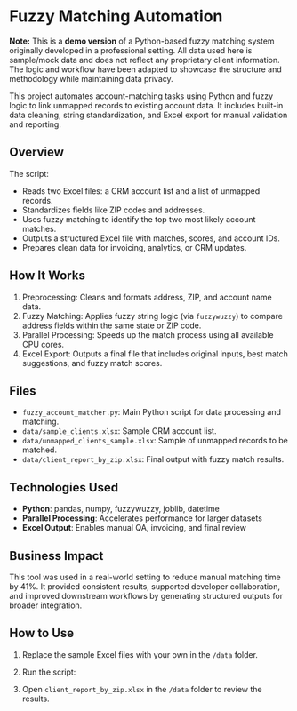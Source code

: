 # Fuzzy Matching Automation

**Note:** This is a **demo version** of a Python-based fuzzy matching system originally developed in a professional setting. All data used here is sample/mock data and does not reflect any proprietary client information. The logic and workflow have been adapted to showcase the structure and methodology while maintaining data privacy.

This project automates account-matching tasks using Python and fuzzy logic to link unmapped records to existing account data. It includes built-in data cleaning, string standardization, and Excel export for manual validation and reporting.

## Overview

The script:
- Reads two Excel files: a CRM account list and a list of unmapped records.
- Standardizes fields like ZIP codes and addresses.
- Uses fuzzy matching to identify the top two most likely account matches.
- Outputs a structured Excel file with matches, scores, and account IDs.
- Prepares clean data for invoicing, analytics, or CRM updates.

## How It Works

1. Preprocessing: Cleans and formats address, ZIP, and account name data.
2. Fuzzy Matching: Applies fuzzy string logic (via `fuzzywuzzy`) to compare address fields within the same state or ZIP code.
3. Parallel Processing: Speeds up the match process using all available CPU cores.
4. Excel Export: Outputs a final file that includes original inputs, best match suggestions, and fuzzy match scores.

## Files

- `fuzzy_account_matcher.py`: Main Python script for data processing and matching.
- `data/sample_clients.xlsx`: Sample CRM account list.
- `data/unmapped_clients_sample.xlsx`: Sample of unmapped records to be matched.
- `data/client_report_by_zip.xlsx`: Final output with fuzzy match results.

## Technologies Used

- **Python**: pandas, numpy, fuzzywuzzy, joblib, datetime
- **Parallel Processing**: Accelerates performance for larger datasets
- **Excel Output**: Enables manual QA, invoicing, and final review

## Business Impact

This tool was used in a real-world setting to reduce manual matching time by 41%. It provided consistent results, supported developer collaboration, and improved downstream workflows by generating structured outputs for broader integration.

## How to Use

1. Replace the sample Excel files with your own in the `/data` folder.
2. Run the script:

3. Open `client_report_by_zip.xlsx` in the `/data` folder to review the results.
